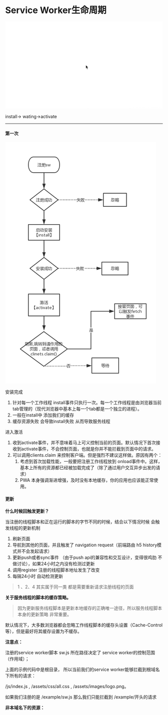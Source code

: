# Service Worker生命周期

![](/screenshot/life-circle.gif)

install-&gt; wating-&gt;activate

---

#### 第一次

![](/screenshot/first-life-circle.png)

安装完成

1. 针对每一个工作线程 install事件只执行一次。每一个工作线程是由浏览器当前tab管理的（现代浏览器中基本上每一个tab都是一个独立的进程）。
2. 一般在install中 添加我们的缓存
3. 缓存资源失败 会导致install失败 从而导致服务线程

进入激活

1. 收到activate事件，并不意味着马上可义控制当前的页面。默认情况下首次接收到activate事件，不会控制页面，也就是你并不能拦截到页面中的请求。
2. 可以调用clients.claim 来控制客户端。但是强烈不建议这样做。原因有两个：
   1. 考虑到首次加载性能，一般要把注册工作线程放到 onload事件中。这样，基本上所有的资源都已经被加载完成了（除了通过用户交互异步出发的请求）
   2. PWA 本身强调渐进增强，及时没有本地缓存，你的应用也应该能正常使用。

#### 

#### 

#### 更新

**什么时候回触发更新？**

当注册的线程脚本和正在运行的脚本的字节不同的时候，结合以下情况时候 会触发线程的更新机制

1. 刷新页面
2. 导航到其他的页面，并且触发了 navigation request（前端路由 h5 history模式并不会发起请求）
3. 更新push或者sync事件 （由于push api的兼容性和交互设计，变得很鸡肋 不做讨论），如果24小时之内没有检测过更新
4. 调用register 注册的线程脚本地址发生了改变
5. 每隔24小时 自动检测更新

> 1 、2、4 其实属于同一类 都是需要重新请求注册线程的页面

**关于服务线程的脚本的缓存策略。**

> 因为更新服务线程脚本是更新本地缓存的正确唯一途径，所以服务线程脚本本身的更新策略 非常重要。

默认情况下，大多数浏览器都会忽略工作线程脚本的缓存头设置（Cache-Control 等），但是最好将其缓存设置为不缓存。

**注意点：**

注册的service worker脚本 sw.js 所在路径决定了 service worker的控制范围（作用域）；

上面的示例代码中是根目录， 所以当前我们的service worker能够拦截到根域名下所有的请求：

/js/index.js , /assets/css/all.css , /assets/images/logo.png。

如果我们注册的是 /example/sw.js 那么我们只能拦截到 /example/开头的请求

**非本域名下的资源：**

